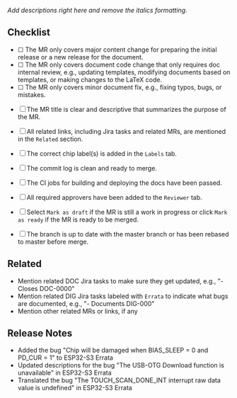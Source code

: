 <!-- This template states what should be included in what way in your MR for each specific kind branches (feature/docs/bugfix).-->


<!-- For a "feature/" branch, provide a detailed description of the changes made in the MR and the related errata release plan or schedule. Also include reasons behind the changes and other considerations that reviewers should know, if any. --> 
<!-- For a "docs/" branch, provide a detailed description of the code changes made in the MR and the reasons behind. Also include reasons other considerations that reviewers should know, if any. -->
<!-- For a "bugfix/" branch, provide a detailed description to help reviewers understand the issue, its cause, impact, and the proposed solution. -->

_Add descriptions right here and remove the italics formatting._ <!-- Mandatory -->


## Checklist <!-- Optional -->

<!-- Select one from the first three items for your MR and delete the other two items. -->
<!-- Include other items specific to your MR if any.  -->
<!-- This entire section can be deleted if all items are checked. -->

* [ ] <!-- Specific to "feature/" branches --> The MR only covers major content change for preparing the initial release or a new release for the document.
* [ ] <!-- Specific to "docs/" branches --> The MR only covers document code change that only requires doc internal review, e.g., updating templates, modifying documents based on templates, or making changes to the LaTeX code.
* [ ] <!-- Specific to "bugfix/" branches --> The MR only covers minor document fix, e.g., fixing typos, bugs, or mistakes.
* [ ] The MR title is clear and descriptive that summarizes the purpose of the MR.
* [ ] All related links, including Jira tasks and related MRs, are mentioned in the `Related` section.
* [ ] The correct chip label(s) is added in the `Labels` tab.
* [ ] The commit log is clean and ready to merge.
* [ ] The CI jobs for building and deploying the docs have been passed.
* [ ] All required approvers have been added to the `Reviewer` tab.
* [ ] Select `Mark as draft` if the MR is still a work in progress or click `Mark as ready` if the MR is ready to be merged.
* [ ] The branch is up to date with the master branch or has been rebased to master before merge.


## Related <!-- Optional -->

* Mention related DOC Jira tasks to make sure they get updated, e.g., "- Closes DOC-0000"
* Mention related DIG Jira tasks labeled with `Errata` to indicate what bugs are documented, e.g., "- Documents DIG-000" 
* Mention other related MRs or links, if any


## Release Notes <!-- Optional -->

<!-- Changes made in this MR relevant to developers, mostly for "feature/" branches, should be listed in this section using the past tense.-->
<!-- Remove this section if there are only minor changes in this MR, mostly for "docs/" and "bugfix/" branches.--> 
<!-- Below are some examples.--> 

* Added the bug "Chip will be damaged when BIAS_SLEEP = 0 and PD_CUR = 1" to ESP32-S3 Errata
* Updated descriptions for the bug "The USB-OTG Download function is unavailable" in ESP32-S3 Errata
* Translated the bug "The TOUCH\_SCAN\_DONE\_INT interrupt raw data value is undefined" in ESP32-S3 Errata

